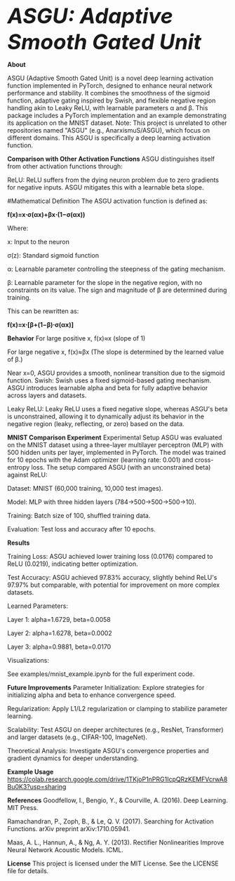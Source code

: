 <font size="7">***ASGU: Adaptive Smooth Gated Unit***</font>

**About**

ASGU (Adaptive Smooth Gated Unit) is a novel deep learning activation function implemented in PyTorch, designed to enhance neural network performance and stability. It combines the smoothness of the sigmoid function, adaptive gating inspired by Swish, and flexible negative region handling akin to Leaky ReLU, with learnable parameters α and β. This package includes a PyTorch implementation and an example demonstrating its application on the MNIST dataset.
Note: This project is unrelated to other repositories named "ASGU" (e.g., AnarxismuS/ASGU), which focus on different domains. This ASGU is specifically a deep learning activation function.



**Comparison with Other Activation Functions**
ASGU distinguishes itself from other activation functions through:

ReLU: ReLU suffers from the dying neuron problem due to zero gradients for negative inputs. ASGU mitigates this with a learnable 
beta slope.

#Mathematical Definition
The ASGU activation function is defined as:

**f(x)=x⋅σ(αx)+βx⋅(1−σ(αx))**

Where:

x: Input to the neuron

σ(z): Standard sigmoid function

α: Learnable parameter controlling the steepness of the gating mechanism.

β: Learnable parameter for the slope in the negative region, with no constraints on its value. The sign and magnitude of β are determined during training.

This can be rewritten as:

**f(x)=x⋅[β+(1−β)⋅σ(αx)]**

**Behavior**
For large positive x, f(x)≈x (slope of 1)

For large negative x, f(x)≈βx (The slope is determined by the learned value of β.)

Near x=0, ASGU provides a smooth, nonlinear transition due to the sigmoid function.
Swish: Swish uses a fixed sigmoid-based gating mechanism. ASGU introduces learnable 
alpha and 
beta for fully adaptive behavior across layers and datasets.

Leaky ReLU: Leaky ReLU uses a fixed negative slope, whereas ASGU's 
beta is unconstrained, allowing it to dynamically adjust its behavior in the negative region (leaky, reflecting, or zero) based on the data.

**MNIST Comparison Experiment**
Experimental Setup
ASGU was evaluated on the MNIST dataset using a three-layer multilayer perceptron (MLP) with 500 hidden units per layer, implemented in PyTorch. The model was trained for 10 epochs with the Adam optimizer (learning rate: 0.001) and cross-entropy loss. The setup compared ASGU (with an unconstrained 
beta) against ReLU:

Dataset: MNIST (60,000 training, 10,000 test images).

Model: MLP with three hidden layers (784→500→500→500→10).

Training: Batch size of 100, shuffled training data.

Evaluation: Test loss and accuracy after 10 epochs.

**Results**

Training Loss: ASGU achieved lower training loss (0.0176) compared to ReLU (0.0219), indicating better optimization.

Test Accuracy: ASGU achieved 97.83% accuracy, slightly behind ReLU's 97.97% but comparable, with potential for improvement on more complex datasets.

Learned Parameters:

Layer 1: 
alpha=1.6729, 
beta=0.0058

Layer 2: 
alpha=1.6278, 
beta=0.0002

Layer 3: 
alpha=0.9881, 
beta=0.0170

Visualizations:

See examples/mnist_example.ipynb for the full experiment code.

**Future Improvements**
Parameter Initialization: Explore strategies for initializing 
alpha and 
beta to enhance convergence speed.

Regularization: Apply L1/L2 regularization or clamping to stabilize parameter learning.

Scalability: Test ASGU on deeper architectures (e.g., ResNet, Transformer) and larger datasets (e.g., CIFAR-100, ImageNet).

Theoretical Analysis: Investigate ASGU's convergence properties and gradient dynamics for deeper understanding.


**Example Usage**
https://colab.research.google.com/drive/1TKjoP1nPRG1IcpQRzKEMFVcrwA8Bu0K3?usp=sharing

**References**
Goodfellow, I., Bengio, Y., & Courville, A. (2016). Deep Learning. MIT Press.

Ramachandran, P., Zoph, B., & Le, Q. V. (2017). Searching for Activation Functions. arXiv preprint arXiv:1710.05941.

Maas, A. L., Hannun, A., & Ng, A. Y. (2013). Rectifier Nonlinearities Improve Neural Network Acoustic Models. ICML.

**License**
This project is licensed under the MIT License. See the LICENSE file for details.
